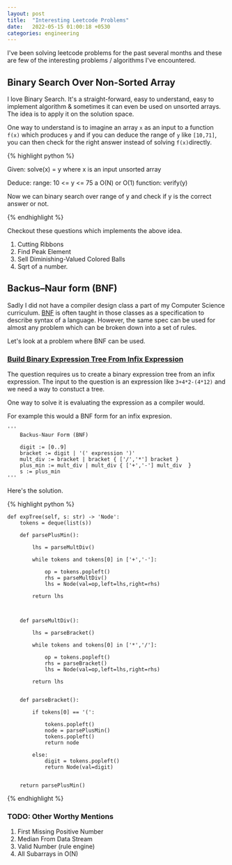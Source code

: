 ```yaml
---
layout: post
title:  "Interesting Leetcode Problems"
date:   2022-05-15 01:00:18 +0530
categories: engineering
---
```



I've been solving leetcode problems for the past several months and these are few of the interesting problems / algorithms I've encountered. 


## Binary Search Over Non-Sorted Array

I love Binary Search. It's a straight-forward, easy to understand, easy to implement algorithm & sometimes it can even be used on unsorted arrays. The idea is to apply it on the solution space. 

One way to understand is to imagine an array `x` as an input to a function `f(x)` which produces `y` and if you can deduce the range of `y` like `[10,71]`, you can then check for the right answer instead of solving `f(x)`directly. 

{% highlight python %}

Given: 
    solve(x) = y
    where x is an input unsorted array

Deduce: 
    range: 10 <= y <= 75 
    a O(N) or O(1) function: verify(y)

Now we can binary search over range of y 
and check if y is the correct answer or not.  

{% endhighlight %}

Checkout these questions which implements the above idea. 

1. Cutting Ribbons
2. Find Peak Element
3. Sell Diminishing-Valued Colored Balls
4. Sqrt of a number. 

## Backus–Naur form (BNF)  

Sadly I did not have a compiler design class a part of my Computer Science curriculum. [BNF](https://en.wikipedia.org/wiki/Backus%E2%80%93Naur_form) is often taught in those classes as a specification to describe syntax of a language. However, the same spec can be used for almost any problem which can be broken down into a set of rules. 

Let's look at a problem where BNF can be used. 

### [Build Binary Expression Tree From Infix Expression](https://leetcode.com/problems/build-binary-expression-tree-from-infix-expression/)

The question requires us to create a binary expression tree from an infix expression. 
The input to the question is an expression like `3+4*2-(4*12)` and we need a way to constuct a tree.

One way to solve it is evaluating the expression as a compiler would. 

For example this would a BNF form for an infix expresion. 

    '''
        Backus-Naur Form (BNF)
        
        digit := [0..9]
        bracket := digit | '(' expression ')'
        mult_div := bracket | bracket { ['/','*'] bracket }
        plus_min := mult_div | mult_div { ['+','-'] mult_div  }
        s := plus_min
    '''

Here's the solution.

{% highlight python %}

    def expTree(self, s: str) -> 'Node':        
        tokens = deque(list(s))
        
        def parsePlusMin():
            
            lhs = parseMultDiv()
            
            while tokens and tokens[0] in ['+','-']:
                
                op = tokens.popleft()
                rhs = parseMultDiv()
                lhs = Node(val=op,left=lhs,right=rhs)
            
            return lhs
        
        
        
        def parseMultDiv():
            
            lhs = parseBracket()
            
            while tokens and tokens[0] in ['*','/']:
                
                op = tokens.popleft()
                rhs = parseBracket()
                lhs = Node(val=op,left=lhs,right=rhs)
            
            return lhs
        
        
        def parseBracket():
            
            if tokens[0] == '(':
                
                tokens.popleft()
                node = parsePlusMin()
                tokens.popleft()
                return node
            
            else: 
                digit = tokens.popleft()
                return Node(val=digit)
            
        
        return parsePlusMin()

{% endhighlight %}


### TODO: Other Worthy Mentions

1. First Missing Positive Number
2. Median From Data Stream 
3. Valid Number (rule engine)
4. All Subarrays in O(N)